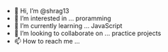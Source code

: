 - 👋 Hi, I’m @shrag13
- 👀 I’m interested in ... proramming 
- 🌱 I’m currently learning ... JavaScript
- 💞️ I’m looking to collaborate on ... practice projects
- 📫 How to reach me ...

<!---
shrag13/shrag13 is a ✨ special ✨ repository because its `README.md` (this file) appears on your GitHub profile.
You can click the Preview link to take a look at your changes.
--->
